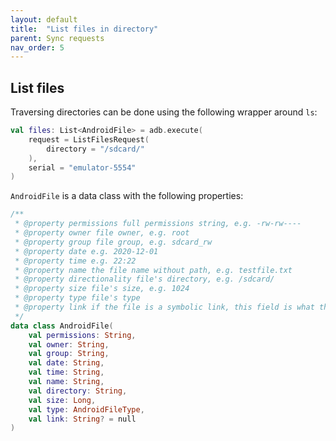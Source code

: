 ```yaml
---
layout: default
title:  "List files in directory"
parent: Sync requests
nav_order: 5
---
```


## List files

Traversing directories can be done using the following wrapper around `ls`:

```kotlin
val files: List<AndroidFile> = adb.execute(
    request = ListFilesRequest(
        directory = "/sdcard/"
    ),
    serial = "emulator-5554" 
)
```

`AndroidFile` is a data class with the following properties:

```kotlin
/**
 * @property permissions full permissions string, e.g. -rw-rw----
 * @property owner file owner, e.g. root
 * @property group file group, e.g. sdcard_rw
 * @property date e.g. 2020-12-01
 * @property time e.g. 22:22
 * @property name the file name without path, e.g. testfile.txt
 * @property directionality file's directory, e.g. /sdcard/
 * @property size file's size, e.g. 1024
 * @property type file's type
 * @property link if the file is a symbolic link, this field is what the link points to
 */
data class AndroidFile(
    val permissions: String,
    val owner: String,
    val group: String,
    val date: String,
    val time: String,
    val name: String,
    val directory: String,
    val size: Long,
    val type: AndroidFileType,
    val link: String? = null
)
```
